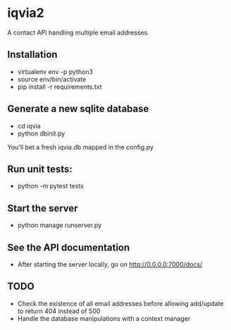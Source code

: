 # iqvia2
A contact API handling multiple email addresses.

## Installation

- virtualenv env -p python3
- source env/bin/activate
- pip install -r requirements.txt

## Generate a new sqlite database

- cd iqvia
- python dbinit.py

You'll bet a fresh iqvia.db mapped in the config.py

## Run unit tests:

- python -m pytest tests

## Start the server

- python manage runserver.py

## See the API documentation

- After starting the server locally, go on http://0.0.0.0:7000/docs/


## TODO

- Check the existence of all email addresses before allowing add/update to return 404 instead of 500
- Handle the database manipulations with a context manager
